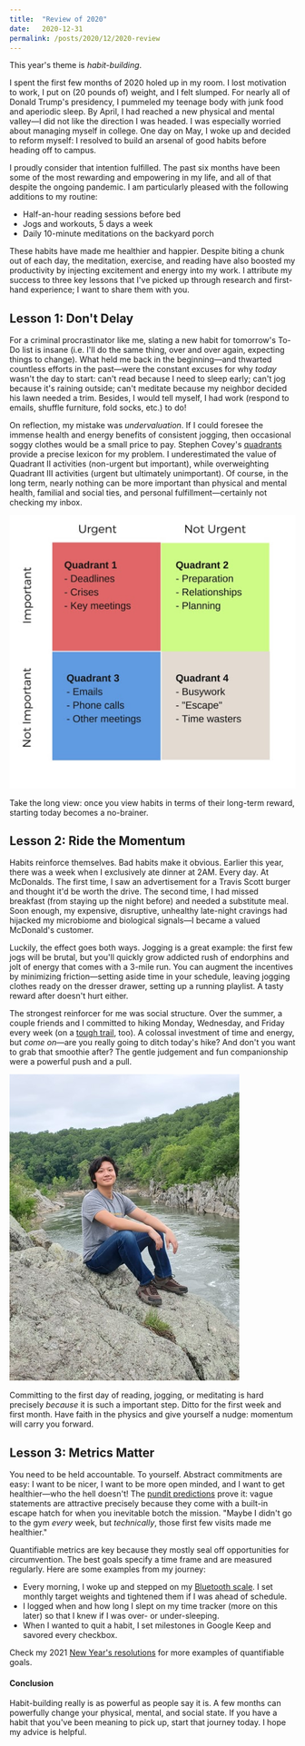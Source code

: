 ```yaml
---
title:  "Review of 2020"
date:   2020-12-31
permalink: /posts/2020/12/2020-review
---
```


This year's theme is *habit-building*.

I spent the first few months of 2020 holed up in my room. I lost motivation to work, I put on (20 pounds of) weight, and I felt slumped. For nearly all of Donald Trump's presidency, I pummeled my teenage body with junk food and aperiodic sleep. By April, I had reached a new physical and mental valley—I did not like the direction I was headed. I was especially worried about managing myself in college. One day on May, I woke up and decided to reform myself: I resolved to build an arsenal of good habits before heading off to campus.

I proudly consider that intention fulfilled. The past six months have been some of the most rewarding and empowering in my life, and all of that despite the ongoing pandemic. I am particularly pleased with the following additions to my routine:
- Half-an-hour reading sessions before bed
- Jogs and workouts, 5 days a week
- Daily 10-minute meditations on the backyard porch

These habits have made me healthier and happier. Despite biting a chunk out of each day, the meditation, exercise, and reading have also boosted my productivity by injecting excitement and energy into my work. I attribute my success to three key lessons that I've picked up through research and first-hand experience; I want to share them with you.

## Lesson 1: Don't Delay

For a criminal procrastinator like me, slating a new habit for tomorrow's To-Do list is insane (i.e. I'll do the same thing, over and over again, expecting things to change). What held me back in the beginning—and thwarted countless efforts in the past—were the constant excuses for why *today* wasn't the day to start: can't read because I need to sleep early; can't jog because it's raining outside; can't meditate because my neighbor decided his lawn needed a trim. Besides, I would tell myself, I had work (respond to emails, shuffle furniture, fold socks, etc.) to do!

On reflection, my mistake was *undervaluation*. If I could foresee the immense health and energy benefits of consistent jogging, then occasional soggy clothes would be a small price to pay. Stephen Covey's [quadrants](https://www.bishophouse.com/wp-content/uploads/2013/02/Effective-Personal-Management-with-Covey-The-4-Quads.pdf) provide a precise lexicon for my problem. I underestimated the value of Quadrant II activities (non-urgent but important), while overweighting Quadrant III activities (urgent but ultimately unimportant). Of course, in the long term, nearly nothing can be more important than physical and mental health, familial and social ties, and personal fulfillment—certainly not checking my inbox.

<img src="/images/writings/quadrants.jpg">

Take the long view: once you view habits in terms of their long-term reward, starting today becomes a no-brainer.

## Lesson 2: Ride the Momentum

Habits reinforce themselves. Bad habits make it obvious. Earlier this year, there was a week when I exclusively ate dinner at 2AM. Every day. At McDonalds. The first time, I saw an advertisement for a Travis Scott burger and thought it'd be worth the drive. The second time, I had missed breakfast (from staying up the night before) and needed a substitute meal. Soon enough, my expensive, disruptive, unhealthy late-night cravings had hijacked my microbiome and biological signals—I became a valued McDonald's customer.

Luckily, the effect goes both ways. Jogging is a great example: the first few jogs will be brutal, but you'll quickly grow addicted rush of endorphins and jolt of energy that comes with a 3-mile run. You can augment the incentives by minimizing friction—setting aside time in your schedule, leaving jogging clothes ready on the dresser drawer, setting up a running playlist. A tasty reward after doesn't hurt either.

The strongest reinforcer for me was social structure. Over the summer, a couple friends and I committed to hiking Monday, Wednesday, and Friday every week (on a [tough trail](https://www.nps.gov/choh/planyourvisit/billy-goat-trail.htm), too). A colossal investment of time and energy, but *come on*—are you really going to ditch today's hike? And don't you want to grab that smoothie after? The gentle judgement and fun companionship were a powerful push and a pull.

<img src="/images/writings/hiking.jpg">

Committing to the first day of reading, jogging, or meditating is hard precisely *because* it is such a important step. Ditto for the first week and first month. Have faith in the physics and give yourself a nudge: momentum will carry you forward.

## Lesson 3: Metrics Matter

You need to be held accountable. To yourself. Abstract commitments are easy: I want to be nicer, I want to be more open minded, and I want to get healthier—who the hell doesn't! The [pundit predictions](https://www.washingtonpost.com/news/monkey-cage/wp/2015/09/30/pundits-are-regularly-outpredicted-by-people-youve-never-heard-of-heres-how-to-change-that/) prove it: vague statements are attractive precisely because they come with a built-in escape hatch for when you inevitable botch the mission. "Maybe I didn't go to the gym *every* week, but *technically*, those first few visits made me healthier."

Quantifiable metrics are key because they mostly seal off opportunities for circumvention. The best goals specify a time frame and are measured regularly. Here are some examples from my journey:

- Every morning, I woke up and stepped on my [Bluetooth scale](https://www.amazon.com/YUNMAI-Compact-Bluetooth-Scale-Weight/dp/B08C93W6Y7/ref=asc_df_B08C93W6Y7/?tag=hyprod-20&linkCode=df0&hvadid=475751157814&hvpos=&hvnetw=g&hvrand=9472119311201818737&hvpone=&hvptwo=&hvqmt=&hvdev=c&hvdvcmdl=&hvlocint=&hvlocphy=9007784&hvtargid=pla-1281800189472&psc=1). I set monthly target weights and tightened them if I was ahead of schedule.
- I logged when and how long I slept on my time tracker (more on this later) so that I knew if I was over- or under-sleeping.
- When I wanted to quit a habit, I set milestones in Google Keep and savored every checkbox.

Check my 2021 [New Year's resolutions](2021-resolutions) for more examples of quantifiable goals.

#### Conclusion

Habit-building really is as powerful as people say it is. A few months can powerfully change your physical, mental, and social state. If you have a habit that you've been meaning to pick up, start that journey today. I hope my advice is helpful.